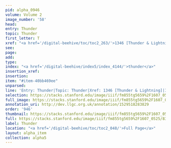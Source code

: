 ```yaml
---
pid: alpha_0946
volume: Volume 2
image_number: '58'
head: 
entry: Thunder
topic: Thunder
first_letter: T
xref: "<a href='/digital-beehive/toc/toc2_263/'>1346 [Thunder & Lightning]</a>"
see: 
page: 
add: 
type: 
index: "<a href='/digital-beehive/index5/index_4144/'>thunder</a>"
insertion_xref: 
insertion: 
item: "#item-40bb469ee"
unparsed: 
line: 'Entry: Thunder|Topic: Thunder|Xref: 1346 [Thunder & Lightning]|Index: thunder|#item-40bb469ee'
selection: https://stacks.stanford.edu/image/iiif/fm855tg5659%2F1607_0525/832,4221,2942,382/full/0/default.jpg
full_image: https://stacks.stanford.edu/image/iiif/fm855tg5659%2F1607_0525/full/full/0/default.jpg
annotation_uri: http://dev.llgc.org.uk/annotation/1529518283829
order: '946'
thumbnail: https://stacks.stanford.edu/image/iiif/fm855tg5659%2F1607_0525/832,4221,600,180/250,/0/default.jpg
full: https://stacks.stanford.edu/image/iiif/fm855tg5659%2F1607_0525/832,4221,2942,382/full/0/default.jpg
label: Thunder
location: "<a href='/digital-beehive/toc/toc2_048/'>Full Page</a>"
layout: alpha_item
collection: alpha5
---
```


